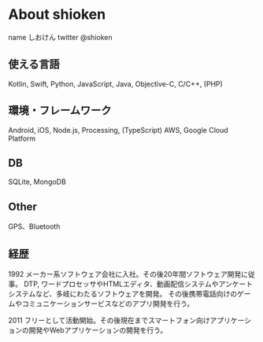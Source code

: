 # About shioken

name しおけん
twitter @shioken

## 使える言語
Kotlin, Swift, Python, JavaScript, Java, Objective-C, C/C++, (PHP)

## 環境・フレームワーク
Android, iOS, Node.js, Processing, (TypeScript)
AWS, Google Cloud Platform

## DB
SQLite, MongoDB

## Other
GPS、Bluetooth

## 経歴
1992 メーカー系ソフトウェア会社に入社。その後20年間ソフトウェア開発に従事。
DTP, ワードプロセッサやHTMLエディタ、動画配信システムやアンケートシステムなど、多岐にわたるソフトウェアを開発。
その後携帯電話向けのゲームやコミュニケーションサービスなどのアプリ開発を行う。

2011 フリーとして活動開始。その後現在までスマートフォン向けアプリケーションの開発やWebアプリケーションの開発を行う。






